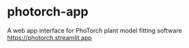 # photorch-app
A web app interface for PhoTorch plant model fitting software
https://photorch.streamlit.app
